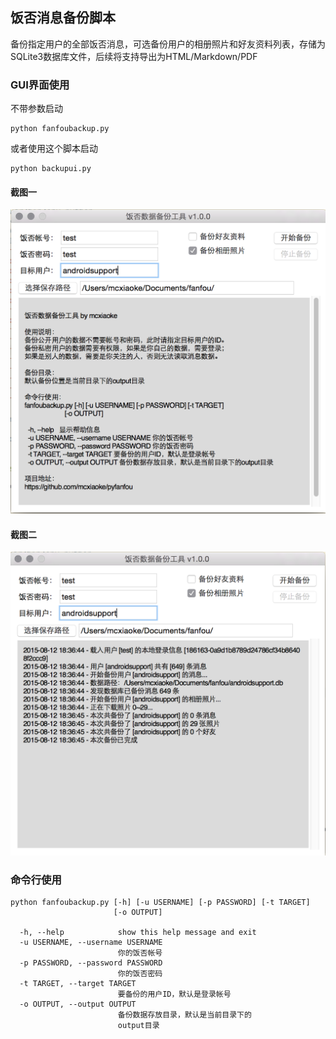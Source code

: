 ## 饭否消息备份脚本

备份指定用户的全部饭否消息，可选备份用户的相册照片和好友资料列表，存储为SQLite3数据库文件，后续将支持导出为HTML/Markdown/PDF 


### GUI界面使用

不带参数启动

```
python fanfoubackup.py
```

或者使用这个脚本启动

```
python backupui.py
```

#### 截图一

![ui1](images/backupui1.png)

#### 截图二

![ui2](images/backupui2.png)

### 命令行使用

```
python fanfoubackup.py [-h] [-u USERNAME] [-p PASSWORD] [-t TARGET]
                       [-o OUTPUT]

  -h, --help            show this help message and exit
  -u USERNAME, --username USERNAME
                        你的饭否帐号
  -p PASSWORD, --password PASSWORD
                        你的饭否密码
  -t TARGET, --target TARGET
                        要备份的用户ID，默认是登录帐号
  -o OUTPUT, --output OUTPUT
                        备份数据存放目录，默认是当前目录下的
                        output目录
```
